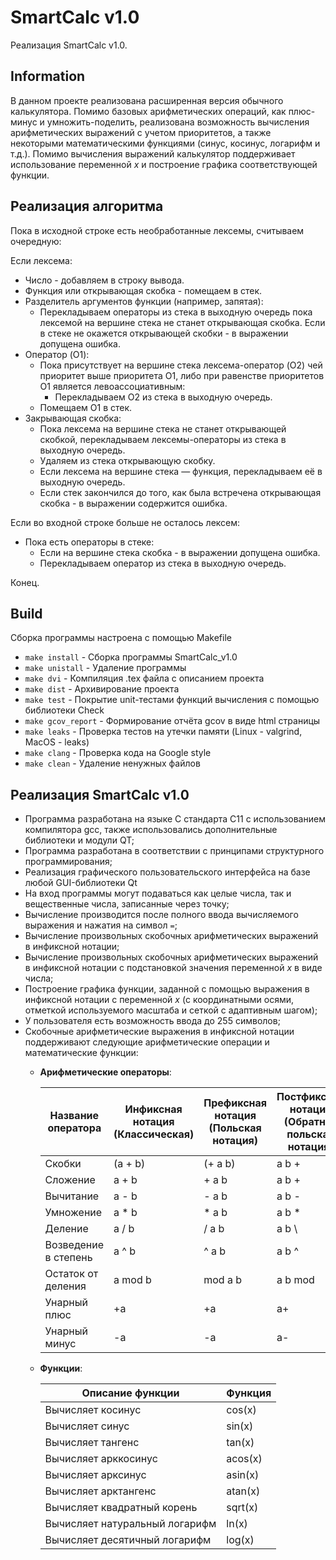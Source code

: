 # SmartCalc v1.0

Реализация SmartCalc v1.0.

## Information

В данном проекте реализована расширенная версия обычного калькулятора. Помимо базовых арифметических операций, как плюс-минус и умножить-поделить, реализована возможность вычисления арифметических выражений с учетом приоритетов, а также некоторыми математическими функциями (синус, косинус, логарифм и т.д.). Помимо вычисления выражений калькулятор поддерживает использование переменной _x_ и построение графика соответствующей функции.

## Реализация алгоритма

Пока в исходной строке есть необработанные лексемы, считываем очередную:

Если лексема:
- Число - добавляем в строку вывода.
- Функция или открывающая скобка - помещаем в стек.
- Разделитель аргументов функции (например, запятая):         
    - Перекладываем операторы из стека в выходную очередь пока лексемой на вершине стека не станет открывающая скобка. Если в стеке не окажется открывающей скобки - в выражении допущена ошибка.
- Оператор (O1):
    - Пока присутствует на вершине стека лексема-оператор (O2) чей приоритет выше приоритета O1, либо при равенстве приоритетов O1 является левоассоциативным:
        - Перекладываем O2 из стека в выходную очередь.
    - Помещаем O1 в стек.
- Закрывающая скобка:
    - Пока лексема на вершине стека не станет открывающей скобкой, перекладываем лексемы-операторы из стека в выходную очередь.
    - Удаляем из стека открывающую скобку.
    - Если лексема на вершине стека — функция, перекладываем её в выходную очередь.
    - Если стек закончился до того, как была встречена открывающая скобка - в выражении содержится ошибка.

Если во входной строке больше не осталось лексем:
- Пока есть операторы в стеке:
    - Если на вершине стека скобка - в выражении допущена ошибка.
    - Перекладываем оператор из стека в выходную очередь.

Конец.

## Build

Сборка программы настроена с помощью Makefile

* `make install` - Сборка программы SmartCalc_v1.0
* `make unistall` - Удаление программы
* `make dvi` - Компиляция .tex файла с описанием проекта
* `make dist` - Архивирование проекта
* `make test` - Покрытие unit-тестами функций вычисления c помощью библиотеки Check
* `make gcov_report` - Формирование отчёта gcov в виде html страницы
* `make leaks` - Проверка тестов на утечки памяти (Linux - valgrind, MacOS - leaks)
* `make clang` - Проверка кода на Google style
* `make clean` - Удаление ненужных файлов

## Реализация SmartCalc v1.0

- Программа разработана на языке С стандарта C11 с использованием компилятора gcc, также использовались дополнительные библиотеки и модули QT;
- Программа разработана в соответствии с принципами структурного программирования;
- Реализация графического пользовательского интерфейса на базе любой GUI-библиотеки Qt
- На вход программы могут подаваться как целые числа, так и вещественные числа, записанные через точку;
- Вычисление производится после полного ввода вычисляемого выражения и нажатия на символ `=`;
- Вычисление произвольных скобочных арифметических выражений в инфиксной нотации;
- Вычисление произвольных скобочных арифметических выражений в инфиксной нотации с подстановкой значения переменной _x_ в виде числа;
- Построение графика функции, заданной с помощью выражения в инфиксной нотации с переменной _x_ (с координатными осями, отметкой используемого масштаба и сеткой с адаптивным шагом);
- У пользователя есть возможность ввода до 255 символов;
- Скобочные арифметические выражения в инфиксной нотации поддерживают следующие арифметические операции и математические функции:
    - **Арифметические операторы**:

        | Название оператора | Инфиксная нотация <br /> (Классическая) | Префиксная нотация <br /> (Польская нотация) |  Постфиксная нотация <br /> (Обратная польская нотация) |
        | ------ | ------ | ------ | ------ |
        | Скобки | (a + b) | (+ a b) | a b + |
        | Сложение | a + b | + a b | a b + |
        | Вычитание | a - b | - a b | a b - |
        | Умножение | a * b | * a b | a b * |
        | Деление | a / b | / a b | a b \ |
        | Возведение в степень | a ^ b | ^ a b | a b ^ |
        | Остаток от деления | a mod b | mod a b | a b mod |
        | Унарный плюс | +a | +a | a+ |
        | Унарный минус | -a | -a | a- |

    - **Функции**:
  
        | Описание функции | Функция |   
        | ---------------- | ------- |  
        | Вычисляет косинус | cos(x) |   
        | Вычисляет синус | sin(x) |  
        | Вычисляет тангенс | tan(x) |  
        | Вычисляет арккосинус | acos(x) | 
        | Вычисляет арксинус | asin(x) | 
        | Вычисляет арктангенс | atan(x) |
        | Вычисляет квадратный корень | sqrt(x) |
        | Вычисляет натуральный логарифм | ln(x) | 
        | Вычисляет десятичный логарифм | log(x) |
